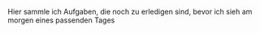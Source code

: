 Hier sammle ich Aufgaben, die noch zu erledigen sind, bevor ich sieh am morgen eines passenden Tages 